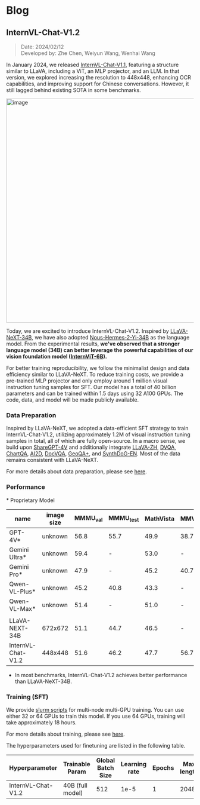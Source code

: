 # Blog

## InternVL-Chat-V1.2

> Date: 2024/02/12<br>
> Developed by: Zhe Chen, Weiyun Wang, Wenhai Wang

In January 2024, we released [InternVL-Chat-V1.1](https://huggingface.co/OpenGVLab/InternVL-Chat-Chinese-V1-1), featuring a structure similar to LLaVA, including a ViT, an MLP projector, and an LLM. In that version, we explored increasing the resolution to 448x448, enhancing OCR capabilities, and improving support for Chinese conversations. However, it still lagged behind existing SOTA in some benchmarks.

<img width="600" alt="image" src="https://github.com/czczup/InternVL-MoE/assets/23737120/9b68aa35-40fd-4e81-9595-d404cbbfc6bd">

Today, we are excited to introduce InternVL-Chat-V1.2. Inspired by [LLaVA-NeXT-34B](https://llava-vl.github.io/blog/2024-01-30-llava-next/), we have also adopted [Nous-Hermes-2-Yi-34B](https://huggingface.co/NousResearch/Nous-Hermes-2-Yi-34B) as the language model.
From the experimental results, **we've observed that a stronger language model (34B) can better leverage the powerful capabilities of our vision foundation model ([InternViT-6B](https://huggingface.co/OpenGVLab/InternViT-6B-448px-V1-2)).**

For better training reproducibility, we follow the minimalist design and data efficiency similar to LLaVA-NeXT. To reduce training costs, we provide a pre-trained MLP projector and only employ around 1 million visual instruction tuning samples for SFT. Our model has a total of 40 billion parameters and can be trained within 1.5 days using 32 A100 GPUs. The code, data, and model will be made publicly available.

### Data Preparation

Inspired by LLaVA-NeXT, we adopted a data-efficient SFT strategy to train InternVL-Chat-V1.2, utilizing approximately 1.2M of visual instruction tuning samples in total, all of which are fully open-source. In a macro sense, we build upon [ShareGPT-4V](https://github.com/InternLM/InternLM-XComposer/blob/main/projects/ShareGPT4V/docs/Data.md#prepare-images) and additionally integrate [LLaVA-ZH](https://huggingface.co/datasets/openbmb/llava_zh), [DVQA](https://github.com/kushalkafle/DVQA_dataset), [ChartQA](https://github.com/vis-nlp/ChartQA), [AI2D](https://allenai.org/data/diagrams), [DocVQA](https://www.docvqa.org/datasets), [GeoQA+](https://github.com/SCNU203/GeoQA-Plus), and [SynthDoG-EN](https://huggingface.co/datasets/naver-clova-ix/synthdog-en). Most of the data remains consistent with LLaVA-NeXT.

For more details about data preparation, please see [here](./internvl_chat#prepare-training-datasets).

### Performance

\* Proprietary Model

| name               | image size | MMMU<sub>val</sub> | MMMU<sub>test</sub> | MathVista | MMVP | MMB  | MMB-CN | ScienceQA | POPE | TextVQA | SEED-IMG | ChartQA | AI2D | VizWiz | GQA  | MM-Vet | MME      |
| ------------------ | ---------- | ------------------ | ------------------- | --------- | ---- | ---- | ------ | --------- | ---- | ------- | -------- | ------- | ---- | ------ | ---- | ------ | -------- |
| GPT-4V\*           | unknown    | 56.8               | 55.7                | 49.9      | 38.7 | 77.0 | 73.9   | -         | -    | 78.0    | 71.6     | 78.5    | 78.2 | -      | -    | 67.7   | 1409/517 |
| Gemini Ultra\*     | unknown    | 59.4               | -                   | 53.0      | -    | -    | -      | -         | -    | 82.3    | -        | 80.8    | 79.5 | -      | -    | -      | -        |
| Gemini Pro\*       | unknown    | 47.9               | -                   | 45.2      | 40.7 | 73.6 | 74.3   | -         | -    | 74.6    | 70.7     | 74.1    | 73.9 | -      | -    | 64.3   | 1497/437 |
| Qwen-VL-Plus\*     | unknown    | 45.2               | 40.8                | 43.3      | -    | 67.0 | 70.7   | -         | -    | 78.9    | 65.7     | 78.1    | 75.9 | -      | -    | -      | 1681/502 |
| Qwen-VL-Max\*     | unknown    |  51.4              |  -               | 51.0      | -    | - | 75.1   | -         | -    | 79.5    | -     | 79.8    | 79.3  | -      | -    | -      | - |
|                    |            |          |                    |                     |           |      |      |        |           |      |         |          |         |      |        |      |        |
| LLaVA-NEXT-34B     | 672x672    | 51.1               | 44.7                | 46.5      | -    | 79.3 | 79.0   | 81.8      | 87.7 | 69.5    | 75.9     | -       | -    | 63.8   | 67.1 | 57.4   | 1631/397 |
| InternVL-Chat-V1.2 | 448x448    | 51.6               | 46.2                | 47.7      | 56.7 | 82.2 |  81.2  | 83.3      | 88.0 | 69.7    | TODO     | 67.8    | 71.6 | 60.0   | 64.0 | 48.9   | 1672/509 |

- In most benchmarks, InternVL-Chat-V1.2 achieves better performance than LLaVA-NeXT-34B.
  
### Training (SFT)

We provide [slurm scripts](./internvl_chat/shell/hermes2_yi34b/internvl_chat_v1_2_hermes2_yi34b_448_finetune.sh) for multi-node multi-GPU training. You can use either 32 or 64 GPUs to train this model. If you use 64 GPUs, training will take approximately 18 hours.

For more details about training, please see [here](./internvl_chat#start-training).

The hyperparameters used for finetuning are listed in the following table.

| Hyperparameter     | Trainable Param  | Global Batch Size | Learning rate | Epochs | Max length | Weight decay |
| ------------------ | ---------------- | ----------------- | ------------- | ------ | ---------- | ------------ |
| InternVL-Chat-V1.2 | 40B (full model) | 512               | 1e-5          | 1      | 2048       | 0.05         |
